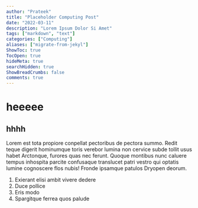 ```yaml
---
author: "Prateek"
title: "Placeholder Computing Post"
date: "2022-03-11"
description: "Lorem Ipsum Dolor Si Amet"
tags: ["markdown", "text"]
categories: ["Computing"]
aliases: ["migrate-from-jekyl"]
ShowToc: true
TocOpen: true
hideMeta: true
searchHidden: true
ShowBreadCrumbs: false
comments: true
---
```


# heeeee

## hhhh


Lorem est tota propiore conpellat pectoribus de pectora summo. <!--more-->
Redit teque digerit hominumque toris verebor lumina non cervice subde tollit usus habet Arctonque, furores quas nec ferunt. Quoque montibus nunc caluere tempus inhospita parcite confusaque translucet patri vestro qui optatis lumine cognoscere flos nubis! Fronde ipsamque patulos Dryopen deorum.

1. Exierant elisi ambit vivere dedere
2. Duce pollice
3. Eris modo
4. Spargitque ferrea quos palude

